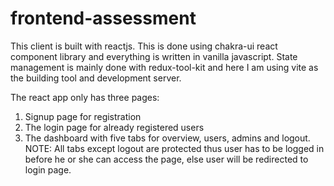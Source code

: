 # frontend-assessment

This client is built with reactjs. This is done using chakra-ui react component library 
and everything is written in vanilla javascript. State management is mainly done with 
redux-tool-kit and here I am using vite as the building tool and development server.

The react app only has three pages:
1. Signup page for registration
2. The login page for already registered users
3. The dashboard with five tabs for overview, users, admins and logout.
   NOTE: All tabs except logout are protected thus user has to be logged in before he or she
   can access the page, else user will be redirected to login page.
